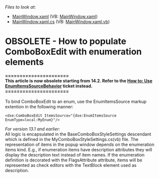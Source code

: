 <!-- default file list -->
*Files to look at*:

* [MainWindow.xaml](./CS/S32737/MainWindow.xaml) (VB: [MainWindow.xaml](./VB/S32737/MainWindow.xaml))
* [MainWindow.xaml.cs](./CS/S32737/MainWindow.xaml.cs) (VB: [MainWindow.xaml.vb](./VB/S32737/MainWindow.xaml.vb))
<!-- default file list end -->
# OBSOLETE - How to populate ComboBoxEdit with enumeration elements


<p><strong>======================</strong><br /><strong>This article is now obsolete starting from 14.2. Refer to the <a href="https://www.devexpress.com/Support/Center/p/T196946">How to: Use EnumItemsSourceBehavior</a> ticket instead.</strong><br /><strong>======================</strong><br /><br />To bind ComboBoxEdit to an enum, use the EnumItemsSource markup extention in the following manner:</p>


```xaml
<dxe:ComboBoxEdit ItemsSource="{dxe:EnumItemsSource EnumType=local:MyEnum}"/>
```


<p><em>For version 13.1 and earlier:</em><br /> All logic is encapsulated in the BaseComboBoxStyleSettings descendant which is defined in the MyComboBoxStyleSettings.cs(vb) file. The representation of items in the popup window depends on the enumeration items kind. E.g., if enumeration items have description attributes they will display the description text instead of item names. If the enumeration definition is decorated with the FlagsAttribute attribute, items will be represented as check editors with the TextBlock element used as description.</p>

<br/>


